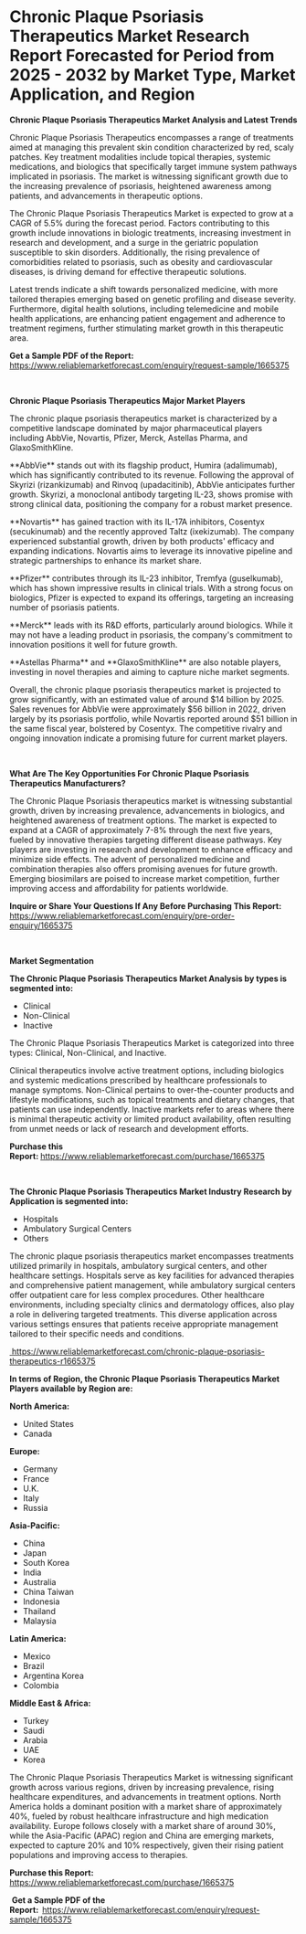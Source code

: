 <p><h1>Chronic Plaque Psoriasis Therapeutics Market Research Report Forecasted for Period from 2025 -  2032 by Market Type, Market Application, and Region</h1></p><p><strong>Chronic Plaque Psoriasis Therapeutics Market Analysis and Latest Trends</strong></p>
<p><p>Chronic Plaque Psoriasis Therapeutics encompasses a range of treatments aimed at managing this prevalent skin condition characterized by red, scaly patches. Key treatment modalities include topical therapies, systemic medications, and biologics that specifically target immune system pathways implicated in psoriasis. The market is witnessing significant growth due to the increasing prevalence of psoriasis, heightened awareness among patients, and advancements in therapeutic options.</p><p>The Chronic Plaque Psoriasis Therapeutics Market is expected to grow at a CAGR of 5.5% during the forecast period. Factors contributing to this growth include innovations in biologic treatments, increasing investment in research and development, and a surge in the geriatric population susceptible to skin disorders. Additionally, the rising prevalence of comorbidities related to psoriasis, such as obesity and cardiovascular diseases, is driving demand for effective therapeutic solutions.</p><p>Latest trends indicate a shift towards personalized medicine, with more tailored therapies emerging based on genetic profiling and disease severity. Furthermore, digital health solutions, including telemedicine and mobile health applications, are enhancing patient engagement and adherence to treatment regimens, further stimulating market growth in this therapeutic area.</p></p>
<p><strong>Get a Sample PDF of the Report:&nbsp;</strong> <a href="https://www.reliablemarketforecast.com/enquiry/request-sample/1665375?utm_campaign=2925&utm_medium=2&utm_source=Github&utm_content=ia&utm_term=13042025&utm_id=chronic-plaque-psoriasis-therapeutics">https://www.reliablemarketforecast.com/enquiry/request-sample/1665375</a></p>
<p>&nbsp;</p>
<p><strong>Chronic Plaque Psoriasis Therapeutics Major Market Players</strong></p>
<p><p>The chronic plaque psoriasis therapeutics market is characterized by a competitive landscape dominated by major pharmaceutical players including AbbVie, Novartis, Pfizer, Merck, Astellas Pharma, and GlaxoSmithKline.</p><p>**AbbVie** stands out with its flagship product, Humira (adalimumab), which has significantly contributed to its revenue. Following the approval of Skyrizi (rizankizumab) and Rinvoq (upadacitinib), AbbVie anticipates further growth. Skyrizi, a monoclonal antibody targeting IL-23, shows promise with strong clinical data, positioning the company for a robust market presence.</p><p>**Novartis** has gained traction with its IL-17A inhibitors, Cosentyx (secukinumab) and the recently approved Taltz (ixekizumab). The company experienced substantial growth, driven by both products' efficacy and expanding indications. Novartis aims to leverage its innovative pipeline and strategic partnerships to enhance its market share.</p><p>**Pfizer** contributes through its IL-23 inhibitor, Tremfya (guselkumab), which has shown impressive results in clinical trials. With a strong focus on biologics, Pfizer is expected to expand its offerings, targeting an increasing number of psoriasis patients.</p><p>**Merck** leads with its R&D efforts, particularly around biologics. While it may not have a leading product in psoriasis, the company's commitment to innovation positions it well for future growth.</p><p>**Astellas Pharma** and **GlaxoSmithKline** are also notable players, investing in novel therapies and aiming to capture niche market segments.</p><p>Overall, the chronic plaque psoriasis therapeutics market is projected to grow significantly, with an estimated value of around $14 billion by 2025. Sales revenues for AbbVie were approximately $56 billion in 2022, driven largely by its psoriasis portfolio, while Novartis reported around $51 billion in the same fiscal year, bolstered by Cosentyx. The competitive rivalry and ongoing innovation indicate a promising future for current market players.</p></p>
<p>&nbsp;</p>
<p><strong>What Are The Key Opportunities For Chronic Plaque Psoriasis Therapeutics Manufacturers?</strong></p>
<p><p>The Chronic Plaque Psoriasis therapeutics market is witnessing substantial growth, driven by increasing prevalence, advancements in biologics, and heightened awareness of treatment options. The market is expected to expand at a CAGR of approximately 7-8% through the next five years, fueled by innovative therapies targeting different disease pathways. Key players are investing in research and development to enhance efficacy and minimize side effects. The advent of personalized medicine and combination therapies also offers promising avenues for future growth. Emerging biosimilars are poised to increase market competition, further improving access and affordability for patients worldwide.</p></p>
<p><strong>Inquire or Share Your Questions If Any Before Purchasing This Report:</strong> <a href="https://www.reliablemarketforecast.com/enquiry/pre-order-enquiry/1665375?utm_campaign=2925&utm_medium=2&utm_source=Github&utm_content=ia&utm_term=13042025&utm_id=chronic-plaque-psoriasis-therapeutics">https://www.reliablemarketforecast.com/enquiry/pre-order-enquiry/1665375</a></p>
<p>&nbsp;</p>
<p><strong>Market Segmentation</strong></p>
<p><strong>The Chronic Plaque Psoriasis Therapeutics Market Analysis by types is segmented into:</strong></p>
<p><ul><li>Clinical</li><li>Non-Clinical</li><li>Inactive</li></ul></p>
<p><p>The Chronic Plaque Psoriasis Therapeutics Market is categorized into three types: Clinical, Non-Clinical, and Inactive. </p><p>Clinical therapeutics involve active treatment options, including biologics and systemic medications prescribed by healthcare professionals to manage symptoms. Non-Clinical pertains to over-the-counter products and lifestyle modifications, such as topical treatments and dietary changes, that patients can use independently. Inactive markets refer to areas where there is minimal therapeutic activity or limited product availability, often resulting from unmet needs or lack of research and development efforts.</p></p>
<p><strong>Purchase this Report:&nbsp;</strong><a href="https://www.reliablemarketforecast.com/purchase/1665375?utm_campaign=2925&utm_medium=2&utm_source=Github&utm_content=ia&utm_term=13042025&utm_id=chronic-plaque-psoriasis-therapeutics">https://www.reliablemarketforecast.com/purchase/1665375</a></p>
<p>&nbsp;</p>
<p><strong>The Chronic Plaque Psoriasis Therapeutics Market Industry Research by Application is segmented into:</strong></p>
<p><ul><li>Hospitals</li><li>Ambulatory Surgical Centers</li><li>Others</li></ul></p>
<p><p>The chronic plaque psoriasis therapeutics market encompasses treatments utilized primarily in hospitals, ambulatory surgical centers, and other healthcare settings. Hospitals serve as key facilities for advanced therapies and comprehensive patient management, while ambulatory surgical centers offer outpatient care for less complex procedures. Other healthcare environments, including specialty clinics and dermatology offices, also play a role in delivering targeted treatments. This diverse application across various settings ensures that patients receive appropriate management tailored to their specific needs and conditions.</p></p>
<p><a href="https://www.reliablemarketforecast.com/chronic-plaque-psoriasis-therapeutics-r1665375?utm_campaign=2925&utm_medium=2&utm_source=Github&utm_content=ia&utm_term=13042025&utm_id=chronic-plaque-psoriasis-therapeutics">&nbsp;https://www.reliablemarketforecast.com/chronic-plaque-psoriasis-therapeutics-r1665375</a></p>
<p><strong>In terms of Region, the Chronic Plaque Psoriasis Therapeutics Market Players available by Region are:</strong></p>
<p>
    <p> <strong> North America: </strong>
        <ul>
            <li>United States</li>
            <li>Canada</li>
        </ul>
        </p> 
    <p> <strong> Europe: </strong>
        <ul>
            <li>Germany</li>
            <li>France</li>
            <li>U.K.</li>
            <li>Italy</li>
            <li>Russia</li>
        </ul>
        </p> 
    <p> <strong> Asia-Pacific: </strong>
        <ul>
            <li>China</li>
            <li>Japan</li>
            <li>South Korea</li>
            <li>India</li>
            <li>Australia</li>
            <li>China Taiwan</li>
            <li>Indonesia</li>
            <li>Thailand</li>
            <li>Malaysia</li>
        </ul>
        </p> 
    <p> <strong> Latin America: </strong>
        <ul>
            <li>Mexico</li>
            <li>Brazil</li>
            <li>Argentina Korea</li>
            <li>Colombia</li>
        </ul>
        </p> 
    <p> <strong> Middle East & Africa: </strong>
        <ul>
            <li>Turkey</li>
            <li>Saudi</li>
            <li>Arabia</li>
            <li>UAE</li>
            <li>Korea</li>
        </ul>
    </p>
    </p>
<p><p>The Chronic Plaque Psoriasis Therapeutics Market is witnessing significant growth across various regions, driven by increasing prevalence, rising healthcare expenditures, and advancements in treatment options. North America holds a dominant position with a market share of approximately 40%, fueled by robust healthcare infrastructure and high medication availability. Europe follows closely with a market share of around 30%, while the Asia-Pacific (APAC) region and China are emerging markets, expected to capture 20% and 10% respectively, given their rising patient populations and improving access to therapies.</p></p>
<p><strong>Purchase this Report: </strong><a href="https://www.reliablemarketforecast.com/purchase/1665375?utm_campaign=2925&utm_medium=2&utm_source=Github&utm_content=ia&utm_term=13042025&utm_id=chronic-plaque-psoriasis-therapeutics">https://www.reliablemarketforecast.com/purchase/1665375</a></p>
<p>&nbsp;<strong>Get a Sample PDF of the Report:&nbsp;&nbsp;</strong><a href="https://www.reliablemarketforecast.com/enquiry/request-sample/1665375?utm_campaign=2925&utm_medium=2&utm_source=Github&utm_content=ia&utm_term=13042025&utm_id=chronic-plaque-psoriasis-therapeutics">https://www.reliablemarketforecast.com/enquiry/request-sample/1665375</a></p>
<p><strong></strong></p>
<p><p></p><p></p><p></p></p>